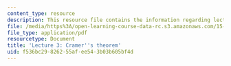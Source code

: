 ```yaml
---
content_type: resource
description: This resource file contains the information regarding lecture 3.
file: /media/https%3A/open-learning-course-data-rc.s3.amazonaws.com/15-070j-advanced-stochastic-processes-fall-2013/f536bc29826255afee543b03b605bf4d_MIT15_070JF13_Lec3.pdf
file_type: application/pdf
resourcetype: Document
title: 'Lecture 3: Cramer''s theorem'
uid: f536bc29-8262-55af-ee54-3b03b605bf4d
---
```

